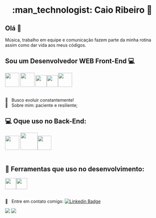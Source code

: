 <h1 align="center"> :man_technologist: Caio Ribeiro  🚀</h1>
 
## Olá 👋
Música, trabalho em equipe e comunicação fazem parte da minha rotina assim como dar vida aos meus códigos.

## Sou um Desenvolvedor WEB Front-End :computer:
 

<img src=https://cdn.jsdelivr.net/gh/devicons/devicon/icons/html5/html5-plain-wordmark.svg width="45.8px" height="45.8px"> <img src="https://cdn.jsdelivr.net/gh/devicons/devicon/icons/css3/css3-plain-wordmark.svg" width="45.8px" height="45.8px"> <img src="https://cdn.jsdelivr.net/gh/devicons/devicon/icons/javascript/javascript-original.svg" width="36.8px" height="37.8px"><img src="https://cdn.jsdelivr.net/gh/devicons/devicon/icons/typescript/typescript-original.svg" width="36.8px" height="37.8px"><img src="https://cdn.jsdelivr.net/gh/devicons/devicon/icons/react/react-original-wordmark.svg" width="45.8px" height="45.8px">


<br/>     :purple_heart: &nbsp; Busco evoluir constantemente!
<br/>     💬 &nbsp; Sobre mim: paciente e resiliente;
<br/>
  
 ## 💻 Oque uso no Back-End:
 <img src="https://cdn.jsdelivr.net/gh/devicons/devicon/icons/nodejs/nodejs-plain.svg" width="45.8px" height="45.8px"> <img src="https://cdn.jsdelivr.net/gh/devicons/devicon/icons/express/express-original-wordmark.svg" width="55.8px" height="55.8px"><img src="https://cdn.jsdelivr.net/gh/devicons/devicon/icons/npm/npm-original-wordmark.svg" width="45.8px" height="45.8px">
 <br/>
 <br/>
 
 ## :wrench: Ferramentas que uso no desenvolvimento:
 <img src="https://cdn.jsdelivr.net/gh/devicons/devicon/icons/git/git-plain.svg" width="35.8px" height="35.8px"><img src="https://cdn.jsdelivr.net/gh/devicons/devicon/icons/jest/jest-plain.svg" width="35.8px" height="35.8px">
 
 <br/> :email: &nbsp; Entre em contato comigo: [![Linkedin Badge](https://img.shields.io/badge/-CaioDeoliveira-blue?style=flat-square&logo=Linkedin&logoColor=white&link=https://www.linkedin.com/in/caio-ribeiro-08100919b/)](https://www.linkedin.com/in/caio-ribeiro98/) 
<div>
  <img src="https://github-readme-stats.vercel.app/api?username=CaioDeOliveira&show_icons=true&theme=midnight-purple"/>
  <img align="top"src="https://github-readme-stats.vercel.app/api/top-langs/?username=CaioDeOliveira&layout=compact&hide=shell&theme=midnight-purple"/>
</div>
